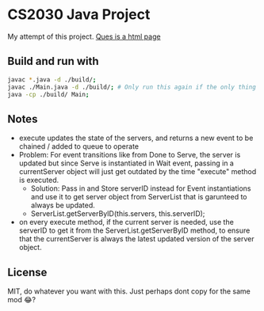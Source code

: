 # CS2030 Java Project
My attempt of this project. [Ques is a html page](./Ques)

## Build and run with
```sh
javac *.java -d ./build/;
javac ./Main.java -d ./build/; # Only run this again if the only thing you modified is Main.java
java -cp ./build/ Main;
```

## Notes
- execute updates the state of the servers, and returns a new event to be chained / added to queue to operate
- Problem: For event transitions like from Done to Serve, the server is updated but since Serve is instantiated in Wait event, passing in a currentServer object will just get outdated by the time "execute" method is executed.
    - Solution: Pass in and Store serverID instead for Event instantiations and use it to get server object from ServerList that is garunteed to always be updated.
    - ServerList.getServerByID(this.servers, this.serverID);
- on every execute method, if the current server is needed, use the serverID to get it from the ServerList.getServerByID method, to ensure that the currentServer is always the latest updated version of the server object.

## License
MIT, do whatever you want with this. Just perhaps dont copy for the same mod 😂?